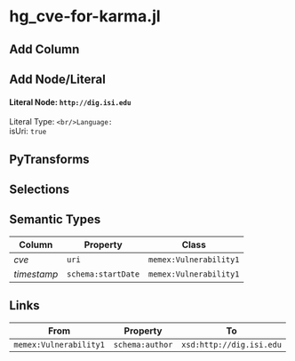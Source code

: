 # hg_cve-for-karma.jl

## Add Column

## Add Node/Literal
#### Literal Node: `http://dig.isi.edu`
Literal Type: ``
<br/>Language: ``
<br/>isUri: `true`


## PyTransforms

## Selections

## Semantic Types
| Column | Property | Class |
|  ----- | -------- | ----- |
| _cve_ | `uri` | `memex:Vulnerability1`|
| _timestamp_ | `schema:startDate` | `memex:Vulnerability1`|


## Links
| From | Property | To |
|  --- | -------- | ---|
| `memex:Vulnerability1` | `schema:author` | `xsd:http://dig.isi.edu`|

